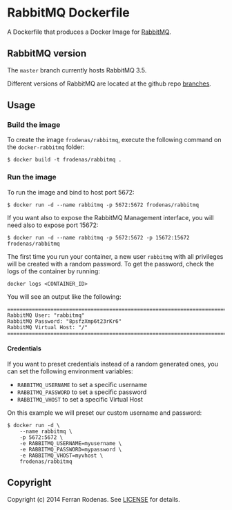 # RabbitMQ Dockerfile

A Dockerfile that produces a Docker Image for [RabbitMQ](https://www.rabbitmq.com/).

## RabbitMQ version

The `master` branch currently hosts RabbitMQ 3.5.

Different versions of RabbitMQ are located at the github repo [branches](https://github.com/frodenas/docker-rabbitmq/branches).

## Usage

### Build the image

To create the image `frodenas/rabbitmq`, execute the following command on the `docker-rabbitmq` folder:

```
$ docker build -t frodenas/rabbitmq .
```

### Run the image

To run the image and bind to host port 5672:

```
$ docker run -d --name rabbitmq -p 5672:5672 frodenas/rabbitmq
```

If you want also to expose the RabbitMQ Management interface, you will need also to expose port 15672:

```
$ docker run -d --name rabbitmq -p 5672:5672 -p 15672:15672 frodenas/rabbitmq
```

The first time you run your container, a new user `rabbitmq` with all privileges will be created with a random password.
To get the password, check the logs of the container by running:

```
docker logs <CONTAINER_ID>
```

You will see an output like the following:

```
========================================================================
RabbitMQ User: "rabbitmq"
RabbitMQ Password: "8psfzXmp6t23rKr6"
RabbitMQ Virtual Host: "/"
========================================================================
```

#### Credentials

If you want to preset credentials instead of a random generated ones, you can set the following environment variables:

* `RABBITMQ_USERNAME` to set a specific username
* `RABBITMQ_PASSWORD` to set a specific password
* `RABBITMQ_VHOST` to set a specific Virtual Host

On this example we will preset our custom username and password:

```
$ docker run -d \
    --name rabbitmq \
    -p 5672:5672 \
    -e RABBITMQ_USERNAME=myusername \
    -e RABBITMQ_PASSWORD=mypassword \
    -e RABBITMQ_VHOST=myvhost \
    frodenas/rabbitmq
```

## Copyright

Copyright (c) 2014 Ferran Rodenas. See [LICENSE](https://github.com/frodenas/docker-rabbitmq/blob/master/LICENSE) for details.
